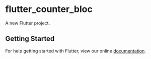 # flutter_counter_bloc

A new Flutter project.

## Getting Started

For help getting started with Flutter, view our online
[documentation](https://flutter.io/).
